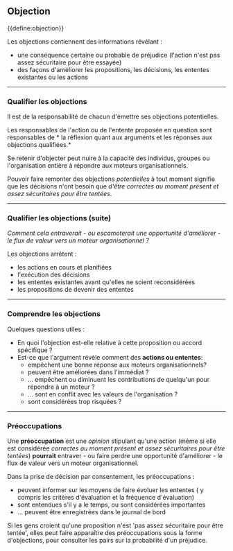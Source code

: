 ## Objection

{{define:objection}}

Les objections contiennent des informations révélant :

- une conséquence certaine ou probable de préjudice (l'action n'est pas assez sécuritaire pour être essayée)
- des façons d'améliorer les propositions, les décisions, les ententes existantes ou les actions

* * *

### Qualifier les objections

Il est de la responsabilité de chacun d'émettre ses objections potentielles.

Les responsables de l'action ou de l'entente proposée en question sont responsables de * la réflexion quant aux arguments et les réponses aux objections qualifiées.*

Se retenir d'objecter peut nuire à la capacité des individus, groupes ou l'organisation entière à répondre aux moteurs organisationnels.

Pouvoir faire remonter des objections *potentielles* à tout moment signifie que les décisions n'ont besoin que *d'être correctes au moment présent et assez sécuritaires pour être tentées*.

* * *

### Qualifier les objections (suite)

*Comment cela entraverait - ou escamoterait une opportunité d'améliorer - le flux de valeur vers un moteur organisationnel ?*

Les objections arrêtent :

- les actions en cours et planifiées
- l'exécution des décisions
- les ententes existantes avant qu'elles ne soient reconsidérées
- les propositions de devenir des ententes

* * *

### Comprendre les objections

Quelques questions utiles :

- En quoi l'objection est-elle relative à cette proposition ou accord spécifique ?
- Est-ce que l'argument révèle comment des **actions ou ententes**: 
    - empêchent une bonne réponse aux moteurs organisationnels?
    - peuvent être améliorées dans l'immédiat ?
    - ... empêchent ou diminuent les contributions de quelqu'un pour répondre à un moteur ?
    - ... sont en conflit avec les valeurs de l'organisation ?
    - sont considérées trop risquées ?

* * *

### Préoccupations

Une **préoccupation** est une *opinion* stipulant qu'une action (même si elle est considérée *correctes au moment présent et assez sécuritaires pour être tentées*) **pourrait** entraver - ou faire perdre une opportunité d'améliorer - le flux de valeur vers un moteur organisationnel.

Dans la prise de décision par consentement, les préoccupations :

- peuvent informer sur les moyens de faire évoluer les ententes ( y compris les critères d'évaluation et la fréquence d'évaluation) 
- sont entendues s'il y a le temps, ou sont considérées importantes
- ... peuvent être enregistrées dans le journal de bord

Si les gens croient qu'une proposition n'est 'pas assez sécuritaire pour être tentée', elles peut faire apparaître des préoccupations sous la forme d'objections, pour consulter les pairs sur la probabilité d'un préjudice.